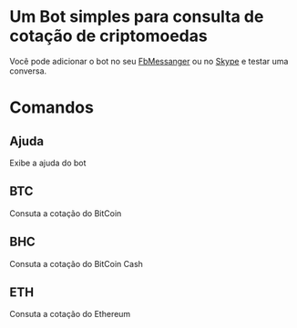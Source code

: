 # Um Bot simples para consulta de cotação de criptomoedas

Você pode adicionar o bot no seu [FbMessanger](https://www.messenger.com/t/CoinPriceApp) ou no [Skype](https://join.skype.com/bot/e2840a39-7587-43c8-83dc-51d9ebbd897a) e testar uma conversa.

# Comandos

## Ajuda

Exibe a ajuda do bot

## BTC

Consuta a cotação do BitCoin

## BHC

Consuta a cotação do BitCoin Cash

## ETH

Consuta a cotação do Ethereum

